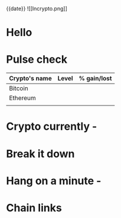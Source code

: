 {{date}}
![[Incrypto.png]]

# Hello

# Pulse check
| Crypto's name | Level | % gain/lost                 |
| ------------- | ----- | --------------------------- |
| Bitcoin       |       | <mark class="hltr-"></mark> |
| Ethereum      |       | <mark class="hltr-"></mark> |
|               |       | <mark class="hltr-"></mark> |

# Crypto currently - 

# Break it down

# Hang on a minute - 

# Chain links
